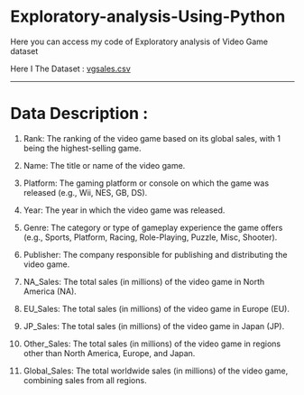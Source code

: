 # Exploratory-analysis-Using-Python

Here you can access my code of Exploratory analysis of Video Game dataset

Here I The Dataset : [vgsales.csv](https://github.com/IAMSAGAYAABINESH/Exploratory-analysis-of-video-game-dataset/files/12368697/vgsales.csv)

-------------------------------------------------------------------------------------------------------------------------------

# Data Description :

1. Rank: The ranking of the video game based on its global sales, with 1 being the highest-selling game.

2. Name: The title or name of the video game.

3. Platform: The gaming platform or console on which the game was released (e.g., Wii, NES, GB, DS).

4. Year: The year in which the video game was released.

5. Genre: The category or type of gameplay experience the game offers (e.g., Sports, Platform, Racing, Role-Playing, Puzzle, Misc, Shooter).

6. Publisher: The company responsible for publishing and distributing the video game.

7. NA_Sales: The total sales (in millions) of the video game in North America (NA).

8. EU_Sales: The total sales (in millions) of the video game in Europe (EU).

9. JP_Sales: The total sales (in millions) of the video game in Japan (JP).

10. Other_Sales: The total sales (in millions) of the video game in regions other than North America, Europe, and Japan.

11. Global_Sales: The total worldwide sales (in millions) of the video game, combining sales from all regions.
